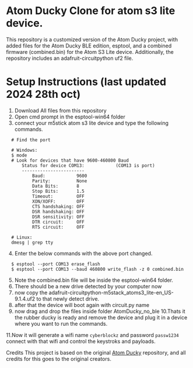 # Atom Ducky Clone for atom s3 lite device. 

This repository is a customized version of the Atom Ducky project, with added files for the Atom Ducky BLE edition, esptool, and a combined firmware (combined.bin) for the Atom S3 Lite device. 
Additionally, the repository includes an adafruit-circuitpython uf2 file.

# Setup Instructions (last updated 2024 28th oct)

1. Download All files from this repository
2. Open cmd prompt in the esptool-win64 folder
3. connect your m5stick atom s3 lite device and type the following commands.

```
  # Find the port

  # Windows:
  $ mode
  # Look for devices that have 9600-460800 Baud
      Status for device COM13:            (COM13 is port)
      ------------------------
          Baud:            9600
          Parity:          None
          Data Bits:       8
          Stop Bits:       1.5
          Timeout:         OFF
          XON/XOFF:        OFF
          CTS handshaking: OFF
          DSR handshaking: OFF
          DSR sensitivity: OFF
          DTR circuit:     OFF
          RTS circuit:     OFF

  # Linux:
  dmesg | grep tty
```

4. Enter the below commands with the above port changed.
```
  $ esptool --port COM13 erase_flash
  $ esptool --port COM13 --baud 460800 write_flash -z 0 combined.bin
```
5. Note the combined.bin file will be inside the esptool-win64 folder.
6. There should be a new drive detected by your computer now
7. now copy the adafruit-circuitpython-m5stack_atoms3_lite-en_US-9.1.4.uf2 to that newly detect drive.
8. after that the device will boot again with circuit.py name
9. now drag and drop the files inside folder AtomDucky_no_ble
10.Thats it the rubber ducky is ready and remove the device and plug it in a device where you want to run the commands.
   
11.Now it will generate a wifi name ```cyberblockz``` and password ```passw1234``` connect with that wifi and control the keystroks and payloads.

Credits
This project is based on the original [Atom Ducky](https://github.com/FLOCK4H/AtomDucky/tree/main) repository, and all credits for this goes to the original creators.


